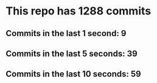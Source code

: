 # This repo has 1288 commits

## Commits in the last 1 second: 9
## Commits in the last 5 seconds: 39
## Commits in the last 10 seconds: 59
